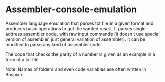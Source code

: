 # Assembler-console-emulation

Assembler language emulation that parses txt file in a given format and produces basic operations to get the wanted result.
It parses single-address assembler code, with raw input commands (it doesn't use special version of assembler, just general variation of assembler).
It can be modified to parse any kind of assembler code.

The code that checks the parity of a number is given as an example in a form of a txt file.

Note: Names of folders and even code variables are often written in Bosnian.
